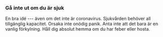 ### Gå inte ut om du är sjuk 

En bra idé --- även om det inte är coronavirus. Sjukvården behöver all tillgänglig kapacitet. Orsaka inte onödig panik. Anta inte att det bara är en vanlig förkylning. Håll dig absolut hemma om du har feber eller hosta.

